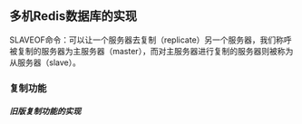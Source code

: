 多机Redis数据库的实现
---------------------

SLAVEOF命令：可以让一个服务器去复制（replicate）另一个服务器，我们称呼被复制的服务器为主服务器（master），而对主服务器进行复制的服务器则被称为从服务器（slave）。

### 复制功能

##### 旧版复制功能的实现

